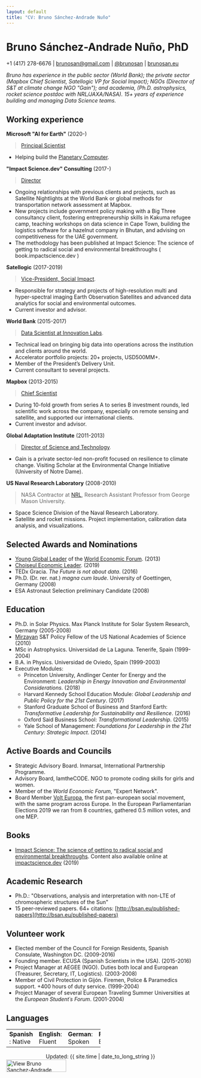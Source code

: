 ```yaml
---
layout: default
title: "CV: Bruno Sánchez-Andrade Nuño"
---
```


# Bruno Sánchez-Andrade Nuño, PhD #
+1 (417) 278-6676 | <brunosan@gmail.com> | [@brunosan](http://twitter.com/brunosan) | [brunosan.eu](http://brunosan.eu)  

*Bruno has experience in the public sector (World Bank); the private sector (Mapbox Chief Scientist, Satellogic VP for Social Impact); NGOs (Director of S&T at climate change NGO "Gain"); and academia, (Ph.D. astrophysics, rocket science postdoc with NRL/JAXA/NASA). 15+ years of experience building and managing Data Science teams.*

## Working experience ##

**Microsoft "AI for Earth"** (2020-)
>[Principal Scientist](https://www.microsoft.com/en-us/ai/ai-for-earth)
 * Helping build the [Planetary Computer](https://innovation.microsoft.com/en-us/planetary-computer).


**"Impact Science.dev" Consulting** (2017-)
 >[Director](https://impactscience.dev/)
 * Ongoing relationships with previous clients and projects, such as Satellite Nightlights at the World Bank or global methods for transportation network assessment at Mapbox.
 * New projects include government policy making with a Big Three consultancy client, fostering entrepreneurship skills in Kakuma refugee camp, teaching workshops on data science in Cape Town, building the logistics software for a hazelnut company in Bhutan, and advising on competitiveness for the UAE government.
 * The methodology has been published at Impact Science: The science of getting to radical social and environmental breakthroughs ( book.impactscience.dev )

 **Satellogic** (2017-2019)
 >[Vice-President, Social Impact](http://www.satellogic.com).
 * Responsible for strategy and projects of high-resolution multi and hyper-spectral imaging Earth Observation Satellites and advanced data analytics for social and environmental outcomes.
 * Current investor and advisor.


**World Bank** (2015-2017)
 >[Data Scientist at Innovation Labs](http://blogs.worldbank.org/voices/big-data-davos-year-later-delivering-innovation-value).
 * Technical lead on bringing big data into operations across the institution and clients around the world.
 * Accelerator portfolio projects: 20+ projects, USD500MM+.
 * Member of the President’s Delivery Unit.
 * Current consultant to several projects.

**Mapbox** (2013-2015)
 >[Chief Scientist](https://blog.mapbox.com/bruno-s-225-nchez-andrade-nu-241-o-joins-mapbox-as-chief-scientist-b3729d019801)
 * During 10-fold growth from series A to series B investment rounds, led scientific work across the company, especially on remote sensing and satellite, and supported our international clients.
 * Current investor and advisor.

**Global Adaptation Institute** (2011-2013)
 >[Director of Science and Technology](http://index.gain.org).
 * Gain is a private sector-led non-profit focused on resilience to climate change. Visiting Scholar at the Environmental Change Initiative (University of Notre Dame).

**US Naval Research Laboratory** (2008-2010)
> NASA Contractor at [NRL](http://www.nrl.navy.mil/), Research Assistant Professor from George Mason University.
 * Space Science Division of the Naval Research Laboratory.
 * Satellite and rocket missions. Project implementation, calibration data analysis, and visualizations.



## Selected Awards and Nominations ##
* [Young Global Leader](http://www.weforum.org/community/forum-young-global-leaders) of the [World Economic Forum](http://www.weforum.org). (2013)
* [Choiseul Economic Leader](https://www.expansion.com/sociedad/2019/12/20/5dfc97d0468aeb66498b4580.html). (2019)
* TEDx Gracia. *The Future is not about data*. (2016)
* Ph.D. (Dr. rer. nat.) *magna cum laude*. University of Goettingen, Germany (2008)
* ESA Astronaut Selection preliminary Candidate (2008)

## Education ##
* Ph.D. in Solar Physics. Max Planck Institute for Solar System Research, Germany  (2005-2008)
* [Mirzayan](http://sites.nationalacademies.org/PGA/policyfellows/index.htm) S&T Policy Fellow of the US National Academies of Science (2010)
* MSc in Astrophysics. Universidad de La Laguna. Tenerife, Spain (1999-2004)
* B.A. in Physics. Universidad de Oviedo, Spain (1999-2003)
* Executive Modules:
  * Princeton University, Andlinger Center for Energy and the Environment: *Leadership in Energy Innovation and Environmental Considerations*. (2018)
  * Harvard Kennedy School Education Module: *Global Leadership and Public Policy for the 21st Century*. (2017)
  * Stanford Graduate School of Business and Stanford Earth: *Transformative Leadership for Sustainability and Resilience*. (2016)
  * Oxford Said Business School: *Transformational Leadership*. (2015)
  * Yale School of Management: *Foundations for Leadership in the 21st Century: Strategic Impact*. (2014)

## Active Boards and Councils ##

* Strategic Advisory Board. Inmarsat, International Partnership Programme.
* Advisory Board, IamtheCODE. NGO to promote coding skills for girls and women.
* Member of the *World Economic Forum*, "Expert Network".
* Board Member [Volt Europa](https://www.volteuropa.org/), the first pan-european  social movement, with the same program across Europe. In the European Parliamentarian Elections 2019 we ran from 8 countries, gathered 0.5 million votes, and one MEP.

## Books

* [Impact Science: The science of getting to radical social and environmental breakthroughs](https://www.amazon.com/gp/product/B07SN1L4L2/ref=dbs_a_def_rwt_bibl_vppi_i1). Content also available online at [impactscience.dev](https://impactscience.dev/) (2019)

## Academic Research

* Ph.D.: "Observations, analysis and interpretation with non-LTE of chromospheric structures of the Sun"
* 15 peer-reviewed papers. 64+ citations: [http://bsan.eu/published-papers](http://bsan.eu/published-papers)


## Volunteer work ##
* Elected member of the Council for Foreign Residents, Spanish Consulate, Washington DC. (2009-2016)
* Founding member. ECUSA (Spanish Scientists in the USA). (2015-2016)
* Project Manager at AEGEE (NGO). Duties both local and European (Treasurer, Secretary, IT, Logistics). (2003-2008)
* Member of Civil Protection in Gijón. Firemen, Police & Paramedics support. +400 hours of duty service. (1999-2004)     
* Project Manager of several European Traveling Summer Universities at the *European Student´s Forum*. (2001-2004)


## Languages ##
<table style="align:left; width:50%;"><tr>
    <td><strong>Spanish </strong>: Native
    </td><td>    <strong>English</strong>: Fluent
    </td><td>    <strong>German</strong>: Spoken
    </td><td>    <strong>French</strong>: Basic. </td>
</tr></table>

<footer>
<div align="center">
Updated: {{ site.time | date_to_long_string }}
</div>
<a href="https://www.linkedin.com/pub/bruno-sanchez-andrade-nu%C3%B1o/6/a8b/180" target="_blank">
<img src="https://static.licdn.com/scds/common/u/img/webpromo/btn_viewmy_160x33.png" alt="View Bruno Sanchez-Andrade Nuño's profile on LinkedIn" border="0" width="160" height="33"></a>
</footer>
